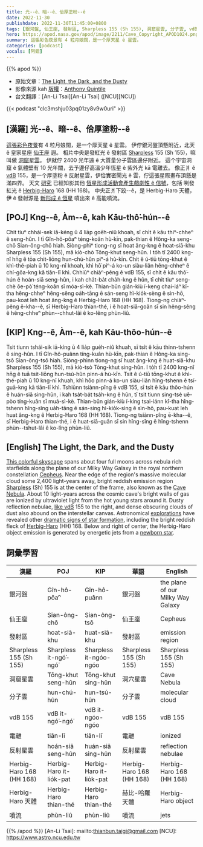 ```yaml
---
title: 光--ê、暗--ê、佮厚塗粉--ê
date: 2022-11-30
publishdate: 2022-11-30T11:45:00+0800
tags: [銀河盤, 仙王座, 發射區, Sharpless 155 (Sh 155), 洞窟星雲, 分子雲, vdB 155, 電離, 反射星雲, Herbig-Haro 168 (HH 168), Herbig-Haro 天體, 噴流]
hero: https://apod.nasa.gov/apod/image/2211/Cave_Copyright_APOD1024.png
summary: 這張彩色夜景有 4 粒月娘闊，是一个厚天星 ê 星雲。
categories: [podcast]
vocals: [阿錕]
---
```


{{% apod %}}

- 原始文章：[The Light, the Dark, and the Dusty](https://apod.nasa.gov/apod/ap221130.html)
- 影像來源 kah [版權][copyright]：[Anthony Quintile](https://www.astrobin.com/users/AnthonyQ/)
- 台文翻譯：[An-Li Tsai][An-Li Tsai] ([NCU][NCU])

{{< podcast "clc3mshju03pq01zy8v9w0uri" >}}

## [漢羅] 光--ê、暗--ê、佮厚塗粉--ê
[這張彩色夜景][This colorful skyscape]有 4 粒月娘闊，是一个厚天星 ê 星雲。
伊佇銀河盤頂懸附近，北天 ê 皇家星座 [仙王座][Cepheus] 遐。
相片中央是發紅光 ê 發射區 [Sharpless][Sharpless] 155 (Sh 155)，嘛叫做 [洞窟星雲][Cave Nebula]。
伊就佇 2400 光年遠 ê 大質量分子雲區邊仔附近。
這个宇宙洞窟 ê 氣體壁有 10 光年闊，去予邊仔高溫少年恆星 ê 紫外光 kā 電離去。
像正爿 ê [vdB][like vdB] 155，是一个厚塗粉 ê 反射星雲，伊佮實密閘光 ê 雲，佇這張星際畫布頂懸是滿四界。
天文 [研究][explorations] 已經知影其他 [恆星形成活動會產生戲劇性 ê 信號][dramatic signs of star formation]，包括 咧發紅光 ê [Herbig-Haro][Herbig-Haro] 168 (HH 168)。
中央正爿下跤--ê，是 Herbig-Haro 天體，伊 ê 發射源是 [新形成 ê 恆星][newborn star t] 噴出來 ê 高能噴流。


## [POJ] Kng--ê, Àm--ê, kah Kāu-thô͘-hún--ê
Chit tiuⁿ chhái-sek iā-kéng ū 4 lia̍p goe̍h-niû khoah, sī chi̍t ê kāu thiⁿ-chheⁿ ê seng-hûn.
I tī Gîn-hô-pôaⁿ téng-koân hù-kīn, pak-thian ê Hông-ka seng-chō Sian-ông-chō hiah.
Siòng-phìⁿ tiong-ng sī hoat âng-kng ê hoat-siā-khu Sharpless 155 (Sh 155), mā kiò-chò Tōng-khut seng-hûn.
I to̍h tī 2400 kng-nî hn̄g ê tōa chit-liōng hun-chú-hûn piⁿ-á hù-kīn.
Chit ê ú-tiū tōng-khut ê khì-thé-piah ū 10 kng-nî khoah, khì hō͘ piⁿ-á ko-un siàu-liân hêng-chheⁿ ê chí-gōa-kng kā tiān-lī khì.
Chhiūⁿ chiàⁿ-pêng ê vdB 155, sī chi̍t ê kāu thô͘-hún ê hoán-siā seng-hûn, i kah cha̍t-ba̍t cha̍h-kng ê hûn, tī chit tiuⁿ seng-chè ōe-pò͘ téng-koân sī móa-sì-kè.
Thian-bûn gián-kiù í-keng chai-iáⁿ kî-tha hêng-chheⁿ hêng-sêng oa̍h-tāng ē sán-seng hì-kio̍k-sèng ê sìn-hō, pau-koat leh hoat âng-kng ê Herbig-Haro 168 (HH 168).
Tiong-ng chiàⁿ-pêng ē-kha--ê, sī Herbig-Haro thian-thé, i ê hoat-siā-goân sī sin hêng-sêng ê hêng-chheⁿ phùn--chhut-lâi ê ko-lêng phùn-liû.

## [KIP]  Kng--ê, Àm--ê, kah Kāu-thôo-hún--ê
Tsit tiunn tshái-sik iā-kíng ū 4 lia̍p gue̍h-niû khuah, sī tsi̍t ê kāu thinn-tshenn ê sing-hûn.
I tī Gîn-hô-puânn tíng-kuân hù-kīn, pak-thian ê Hông-ka sing-tsō Sian-ông-tsō hiah.
Siòng-phìnn tiong-ng sī huat âng-kng ê huat-siā-khu Sharpless 155 (Sh 155), mā kiò-tsò Tōng-khut sing-hûn.
I to̍h tī 2400 kng-nî hn̄g ê tuā tsit-liōng hun-tsú-hûn pinn-á hù-kīn.
Tsit ê ú-tiū tōng-khut ê khì-thé-piah ū 10 kng-nî khuah, khì hōo pinn-á ko-un siàu-liân hîng-tshenn ê tsí-guā-kng kā tiān-lī khì.
Tshiūnn tsiànn-pîng ê vdB 155, sī tsi̍t ê kāu thôo-hún ê huán-siā sing-hûn, i kah tsa̍t-ba̍t tsa̍h-kng ê hûn, tī tsit tiunn sing-tsè uē-pòo tíng-kuân sī muá-sì-kè.
Thian-bûn gián-kiù í-king tsai-iánn kî-tha hîng-tshenn hîng-sîng ua̍h-tāng ē sán-sing hì-kio̍k-sìng ê sìn-hō, pau-kuat leh huat âng-kng ê Herbig-Haro 168 (HH 168).
Tiong-ng tsiànn-pîng ē-kha--ê, sī Herbig-Haro thian-thé, i ê huat-siā-guân sī sin hîng-sîng ê hîng-tshenn phùn--tshut-lâi ê ko-lîng phùn-liû.

## [English] The Light, the Dark, and the Dusty
[This colorful skyscape][This colorful skyscape] spans about four full moons across nebula rich starfields along the plane of our Milky Way Galaxy in the royal northern constellation [Cepheus][Cepheus].
Near the edge of the region's massive molecular cloud some 2,400 light-years away, bright reddish emission region [Sharpless][Sharpless] (Sh) 155 is at the center of the frame, also known as the [Cave Nebula][Cave Nebula].
About 10 light-years across the cosmic cave's bright walls of gas are ionized by ultraviolet light from the hot young stars around it.
Dusty reflection nebulae, [like vdB][like vdB] 155 to the right, and dense obscuring clouds of dust also abound on the interstellar canvas.
Astronomical [explorations][explorations] have revealed other [dramatic signs of star formation][dramatic signs of star formation], including the bright reddish fleck of [Herbig-Haro][Herbig-Haro] (HH) 168.
Below and right of center, the Herbig-Haro object emission is generated by energetic jets from a [newborn star][newborn star e].

## 詞彙學習

|漢羅|POJ|KIP|華語|English|
|-|-|-|-|-|
|銀河盤|Gîn-hô-pôaⁿ|Gîn-hô-puânn|銀河盤|the plane of our Milky Way Galaxy|
|仙王座|Sian-ông-chō|Sian-ông-tsō|仙王座|Cepheus|
|發射區|hoat-siā-khu|huat-siā-khu|發射區|emission region|
|Sharpless 155 (Sh 155)|Sharpless it-ngó͘-ngó͘|Sharpless it-ngóo-ngóo|Sharpless 155 (Sh 155)|Sharpless 155 (Sh 155)|
|洞窟星雲|Tōng-khut seng-hûn|Tōng-khut sing-hûn|洞穴星雲|Cave Nebula|
|分子雲|hun-chú-hûn|hun-tsú-hûn|分子雲|molecular cloud|
|vdB 155|vdB it-ngó͘-ngó͘|vdB it-ngóo-ngóo|vdB 155|vdB 155|
|電離|tiān-lī|tiān-lī|電離|ionized|
|反射星雲|hoán-siā seng-hûn|huán-siā sing-hûn|反射星雲|reflection nebulae|
|Herbig-Haro 168 (HH 168)|Herbig-Haro it-lio̍k-pat|Herbig-Haro it-lio̍k-pat|Herbig-Haro 168 (HH 168)|Herbig-Haro 168 (HH 168)|
|Herbig-Haro 天體|Herbig-Haro thian-thé|Herbig-Haro thian-thé|赫比-哈羅天體|Herbig-Haro object|
|噴流|phùn-liû|phùn-liû|噴流|jets|

{{% /apod %}}
[An-Li Tsai]: mailto:thianbun.taigi@gmail.com
[NCU]: https://www.astro.ncu.edu.tw

[copyright]: https://apod.nasa.gov/apod/fap/lib/about_apod.html#srapply
[License]: https://creativecommons.org/licenses/by/2.0/

[This colorful skyscape]:https://www.astrobin.com/y23yjl/F/
[Cepheus]:http://earthsky.org/brightest-stars/star-errai-future-north-star
[Sharpless]:http://adsabs.harvard.edu/abs/1953ApJ...118..362S
[Cave Nebula]:https://apod.nasa.gov/apod/ap170323.html
[like vdB]:http://adsabs.harvard.edu/abs/1966AJ.....71..990V
[explorations]:https://arxiv.org/abs/0909.5326
[dramatic signs of star formation]:https://hubblesite.org/hubble-30th-anniversary/hubbles-exciting-universe/beholding-the-birth-and-death-of-stars
[Herbig-Haro]:http://en.wikipedia.org/wiki/Herbig%E2%80%93Haro_object
[newborn star e]:https://apod.nasa.gov/apod/ap221118.html
[newborn star t]:https://apod.tw/daily/20221118/
